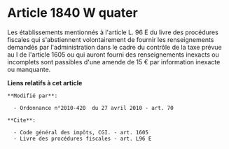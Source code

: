 # Article 1840 W quater

Les établissements mentionnés à l'article L. 96 E du livre des procédures fiscales qui s'abstiennent volontairement de
fournir les renseignements demandés par l'administration dans le cadre du contrôle de la taxe prévue au I de l'article 1605
ou qui auront fourni des renseignements inexacts ou incomplets sont passibles d'une amende de 15 € par information inexacte
ou manquante.

**Liens relatifs à cet article**

	**Modifié par**:

	  - Ordonnance n°2010-420  du 27 avril 2010 - art. 70

	**Cite**:

	  - Code général des impôts, CGI. - art. 1605
	  - Livre des procédures fiscales - art. L96 E
